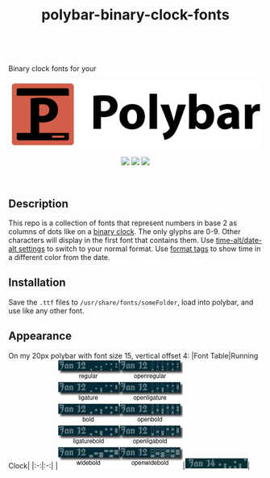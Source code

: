<h1 align="center">polybar-binary-clock-fonts</h1>

<p>&nbsp;</p>
<p>&nbsp;</p>

Binary clock fonts for your

<picture>
  <source media="(prefers-color-scheme: dark)" srcset="https://raw.githubusercontent.com/polybar/polybar/master/doc/_static/banner-dark-mode.png">
  <img alt="polybar logo" src="https://raw.githubusercontent.com/polybar/polybar/master/doc/_static/banner.png">
</picture>

<p align="center">
	<a href="https://github.com/jamessouth/polybar-binary-clock-fonts/blob/master/LICENSE"><img src="https://img.shields.io/github/license/jamessouth/polybar-binary-clock-fonts"></a>
	<a href="https://archlinux.org/"><img src="https://img.shields.io/badge/Linux-d.svg?logoWidth=40&labelColor=d35e49&color=E3C567&logoColor=000000&logo=Linux"></a>
	<img src="https://img.shields.io/badge/awesome-%C6%94%F0%9D%9A%BA%C5%9E-brightgreen.svg">
</p>

<p>&nbsp;</p>

## Description
This repo is a collection of fonts that represent numbers in base 2 as columns of dots like on a [binary clock](https://en.wikipedia.org/wiki/Binary_clock). The only glyphs are 0-9. Other characters will display in the first font that contains them. Use [time-alt/date-alt settings](https://github.com/polybar/polybar/wiki/Module:-date#basic-settings) to switch to your normal format. Use [format tags](https://github.com/polybar/polybar/wiki/Formatting#format-tags) to show time in a different color from the date.

## Installation
Save the `.ttf` files to `/usr/share/fonts/someFolder`, load into polybar, and use like any other font.

## Appearance
On my 20px polybar with font size 15, vertical offset 4:
|Font Table|Running Clock|
|:-:|:-:|
|<picture><source media="(prefers-color-scheme: dark)" srcset="montagedark.jpg"><img alt="table of fonts" src="montagelight.jpg"></picture>|<img alt="binary clock" src="vid.gif">|

<p>&nbsp;</p>
